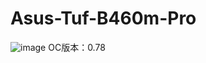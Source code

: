 # Asus-Tuf-B460m-Pro
![image](https://user-images.githubusercontent.com/50562879/159428647-dd1f7490-c07a-4b39-8261-8f2373fcd933.png)
OC版本：0.78
